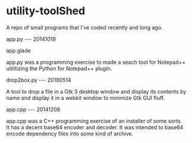 # utility-toolShed
A repo of small programs that I've coded recently and long ago.


app.py    --- 20141019

app.glade

app.py was a programming exercise to made a seach tool for Notepad++ 
utilitizing the Python for Notepad++ plugin.



drop2box.py  --- 20190514

A tool to drop a file in a Gtk 3 desktop window and display its 
contents by name and display it in a webkit window to minimize Gtk GUI
fluff.



app.cpp   ---    20141208

app.cpp was a C++ programming exercise of an installer of some sorts.  
It has a decent base64 encoder and decoder.  It was intended to
base64 encode dependency files into some kind of archive.

